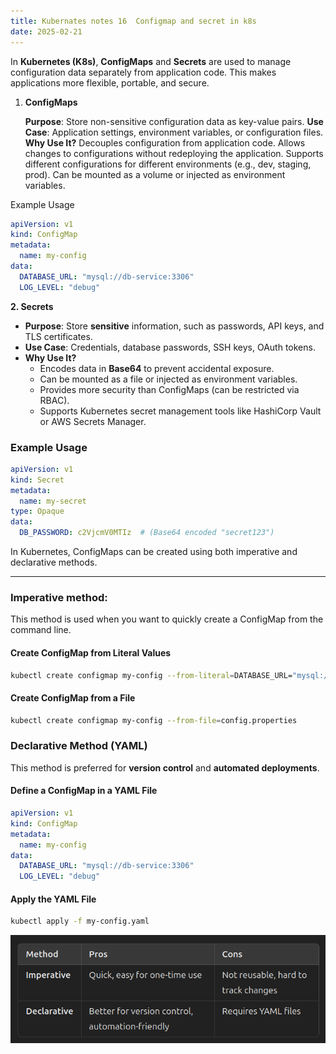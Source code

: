 ```yaml
---
title: Kubernates notes 16  Configmap and secret in k8s
date: 2025-02-21
---
```


 In **Kubernetes (K8s)**, **ConfigMaps** and **Secrets** are used to manage configuration data separately from application code. This makes applications more flexible, portable, and secure.


1. **ConfigMaps**

    **Purpose**: Store non-sensitive configuration data as key-value pairs.
    **Use Case**: Application settings, environment variables, or configuration files.
    **Why Use It?**
        Decouples configuration from application code.
        Allows changes to configurations without redeploying the application.
        Supports different configurations for different environments (e.g., dev, staging, prod).
        Can be mounted as a volume or injected as environment variables.

Example Usage

```yaml
apiVersion: v1
kind: ConfigMap
metadata:
  name: my-config
data:
  DATABASE_URL: "mysql://db-service:3306"
  LOG_LEVEL: "debug"
```


 **2. Secrets**

- **Purpose**: Store **sensitive** information, such as passwords, API keys, and TLS certificates.
- **Use Case**: Credentials, database passwords, SSH keys, OAuth tokens.
- **Why Use It?**
    - Encodes data in **Base64** to prevent accidental exposure.
    - Can be mounted as a file or injected as environment variables.
    - Provides more security than ConfigMaps (can be restricted via RBAC).
    - Supports Kubernetes secret management tools like HashiCorp Vault or AWS Secrets Manager.

### **Example Usage**

```yaml
apiVersion: v1
kind: Secret
metadata:
  name: my-secret
type: Opaque
data:
  DB_PASSWORD: c2VjcmV0MTIz  # (Base64 encoded "secret123")
```

In Kubernetes, ConfigMaps can be created using both imperative and declarative methods.

---
### **Imperative method:**

This method is used when you want to quickly create a ConfigMap from the command line.

#### Create ConfigMap from Literal Values

```bash
kubectl create configmap my-config --from-literal=DATABASE_URL="mysql://db-service:3306" --from-literal=LOG_LEVEL="debug"
```

#### Create ConfigMap from a File

```bash
kubectl create configmap my-config --from-file=config.properties
```

### Declarative Method (YAML)

This method is preferred for **version control** and **automated deployments**.

#### Define a ConfigMap in a YAML File

```yaml
apiVersion: v1
kind: ConfigMap
metadata:
  name: my-config
data:
  DATABASE_URL: "mysql://db-service:3306"
  LOG_LEVEL: "debug"
```

#### Apply the YAML File

```bash
kubectl apply -f my-config.yaml
```

![alt text](Pastedimage20250129113004.png)